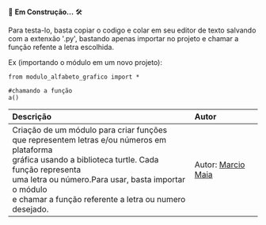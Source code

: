 🚧 **Em Construção...** 🛠️

Para testa-lo, basta copiar o codigo e colar em seu editor de texto salvando com a extenxão '.py', bastando apenas importar no projeto e chamar a função refente a letra escolhida.

Ex (importando o módulo em um novo projeto):

```
from modulo_alfabeto_grafico import *

#chamando a função
a()
``` 

| Descrição | Autor |
:----------  | :----------
Criação de um módulo para criar funções<br> que representem letras e/ou números em plataforma<br> gráfica usando a biblioteca turtle. Cada função representa <br>uma letra ou número.Para usar, basta importar o módulo <br>e chamar a função referente a letra ou numero desejado.<br> | Autor: [Marcio Maia](https://github.com/casodio)

